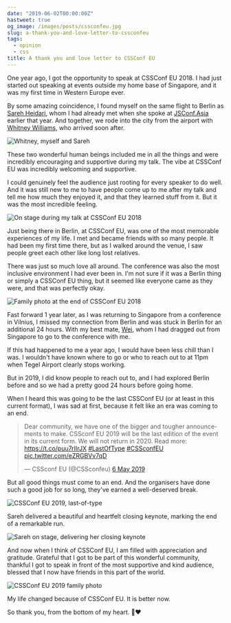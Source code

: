 ```yaml
---
date: "2019-06-02T00:00:00Z"
hastweet: true
og_image: /images/posts/cssconfeu.jpg
slug: a-thank-you-and-love-letter-to-cssconfeu
tags:
  - opinion
  - css
title: A thank you and love letter to CSSConf EU
---
```


One year ago, I got the opportunity to speak at CSSConf EU 2018. I had just started out speaking at events outside my home base of Singapore, and it was my first time in Western Europe ever.

By some amazing coincidence, I found myself on the same flight to Berlin as [Sareh Heidari](https://twitter.com/Sareh88), whom I had already met when she spoke at [JSConf.Asia](https://2018.jsconf.asia/) earlier that year. And together, we rode into the city from the airport with [Whitney Williams](https://twitter.com/whitneyhacks), who arrived soon after.

<img srcset="/images/posts/cssconfeu/trio-480.jpg 480w, /images/posts/cssconfeu/trio-640.jpg 640w, /images/posts/cssconfeu/trio-960.jpg 960w, /images/posts/cssconfeu/trio-1280.jpg 1280w" sizes="(max-width: 400px) 100vw, (max-width: 960px) 75vw, 640px" src="/images/posts/cssconfeu/trio-640.jpg" alt="Whitney, myself and Sareh">

These two wonderful human beings included me in all the things and were incredibly encouraging and supportive during my talk. The vibe at CSSConf EU was incredibly welcoming and supportive.

I could genuinely feel the audience just rooting for every speaker to do well. And it was still new to me to have people come up to me after my talk and tell me how much they enjoyed it, and that they learned stuff from it. But it was the most incredible feeling.

<img srcset="/images/posts/cssconfeu/2018-480.jpg 480w, /images/posts/cssconfeu/2018-640.jpg 640w, /images/posts/cssconfeu/2018-960.jpg 960w, /images/posts/cssconfeu/2018-1280.jpg 1280w" sizes="(max-width: 400px) 100vw, (max-width: 960px) 75vw, 640px" src="/images/posts/cssconfeu/2018-640.jpg" alt="On stage during my talk at CSSConf EU 2018">

Just being there in Berlin, at CSSConf EU, was one of the most memorable experiences of my life. I met and became friends with so many people. It had been my first time there, but as I walked around the venue, I saw people greet each other like long lost relatives.

There was just so much love all around. The conference was also the most inclusive environment I had ever been in. I'm not sure if it was a Berlin thing or simply a CSSConf EU thing, but it seemed like everyone came as they were, and that was perfectly okay.

<img srcset="/images/posts/cssconfeu/home-stage-480.jpg 480w, /images/posts/cssconfeu/home-stage-640.jpg 640w, /images/posts/cssconfeu/home-stage-960.jpg 960w, /images/posts/cssconfeu/home-stage-1280.jpg 1280w" sizes="(max-width: 400px) 100vw, (max-width: 960px) 75vw, 640px" src="/images/posts/cssconfeu/home-stage-640.jpg" alt="Family photo at the end of CSSConf EU 2018">

Fast forward 1 year later, as I was returning to Singapore from a conference in Vilnius, I missed my connection from Berlin and was stuck in Berlin for an additional 24 hours. With my best mate, [Wei](https://twitter.com/wgao19), whom I had dragged out from Singapore to go to the conference with me.

If this had happened to me a year ago, I would have been less chill than I was. I wouldn't have known where to go or who to reach out to at 11pm when Tegel Airport clearly stops working.

But in 2019, I did know people to reach out to, and I had explored Berlin before and so we had a pretty good 24 hours before going home.

When I heard this was going to be the last CSSConf EU (or at least in this current format), I was sad at first, because it felt like an era was coming to an end.

<blockquote class="twitter-tweet" data-lang="en-gb"><p lang="en" dir="ltr">Dear community, we have one of the bigger and tougher announcements to make. CSSconf EU 2019 will be the last edition of the event in its current form. We will not return in 2020. Read more: <a href="https://t.co/puu7rIIrJX">https://t.co/puu7rIIrJX</a> <a href="https://twitter.com/hashtag/LastOfType?src=hash&amp;ref_src=twsrc%5Etfw">#LastOfType</a> <a href="https://twitter.com/hashtag/CSSconfEU?src=hash&amp;ref_src=twsrc%5Etfw">#CSSconfEU</a> <a href="https://t.co/eZRGBVv7qD">pic.twitter.com/eZRGBVv7qD</a></p>&mdash; CSSconf EU (@CSSconfeu) <a href="https://twitter.com/CSSconfeu/status/1125387138797920256?ref_src=twsrc%5Etfw">6 May 2019</a></blockquote>

But all good things must come to an end. And the organisers have done such a good job for so long, they've earned a well-deserved break.

<img srcset="/images/posts/cssconfeu/last-480.jpg 480w, /images/posts/cssconfeu/last-640.jpg 640w, /images/posts/cssconfeu/last-960.jpg 960w, /images/posts/cssconfeu/last-1280.jpg 1280w" sizes="(max-width: 400px) 100vw, (max-width: 960px) 75vw, 640px" src="/images/posts/cssconfeu/last-640.jpg" alt="CSSConf EU 2019, last-of-type">

Sareh delivered a beautiful and heartfelt closing keynote, marking the end of a remarkable run.

<img srcset="/images/posts/cssconfeu/sareh-480.jpg 480w, /images/posts/cssconfeu/sareh-640.jpg 640w, /images/posts/cssconfeu/sareh-960.jpg 960w, /images/posts/cssconfeu/sareh-1280.jpg 1280w" sizes="(max-width: 400px) 100vw, (max-width: 960px) 75vw, 640px" src="/images/posts/cssconfeu/sareh-640.jpg" alt="Sareh on stage, delivering her closing keynote">

And now when I think of CSSConf EU, I am filled with appreciation and gratitude. Grateful that I got to be part of this wonderful community, thankful I got to speak in front of the most supportive and kind audience, blessed that I now have friends in this part of the world.

<img srcset="/images/posts/cssconfeu/end-480.jpg 480w, /images/posts/cssconfeu/end-640.jpg 640w, /images/posts/cssconfeu/end-960.jpg 960w, /images/posts/cssconfeu/end-1280.jpg 1280w" sizes="(max-width: 400px) 100vw, (max-width: 960px) 75vw, 640px" src="/images/posts/cssconfeu/end-640.jpg" alt="CSSConf EU 2019 family photo">

My life changed because of CSSConf EU. It is better now.

So thank you, from the bottom of my heart. <span class="emoji" role="img" tabindex="0" aria-label="folded hands">&#x1F64F;</span><span class="emoji" role="img" tabindex="0" aria-label="red heart">&#x2764;&#xFE0F;</span>
